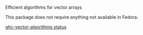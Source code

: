 Efficient algorithms for vector arrays

This package does not require anything not available in Fedora.

[ghc-vector-algorithms status](https://copr.fedorainfracloud.org/coprs/dshea/bdcs-haskell-deps/package/ghc-vector-algorithms/status_image/last_build.png)
